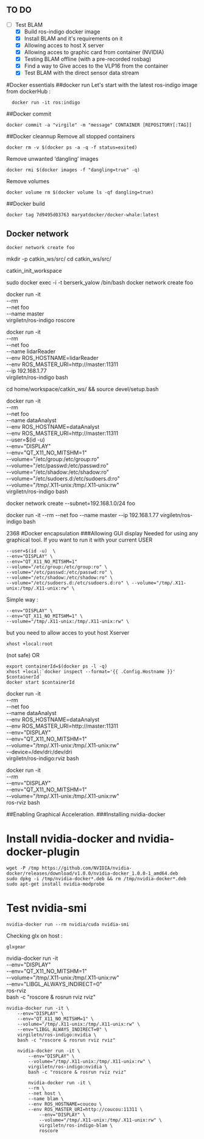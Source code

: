 ## TO DO

- [ ] Test BLAM
  - [x] Build ros-indigo docker image
  - [x] Install BLAM and it's requirements on it
  - [x] Allowing acces to host X server
  - [x] Allowing acces to graphic card from container (NVIDIA)
  - [x] Testing BLAM offline (with a pre-recorded rosbag)
  - [x] Find a way to Give acces to the VLP16 from the container
  - [x] Test BLAM with the direct sensor data stream

#Docker essentials
##docker run
Let's start with the latest ros-indigo image from dockerHub :
```
  docker run -it ros:indigo
```
##Docker commit
```
docker commit -a "virgile" -m "message" CONTAINER [REPOSITORY[:TAG]]
```
##Docker cleannup
Remove all stopped containers
```
docker rm -v $(docker ps -a -q -f status=exited)
```
Remove unwanted ‘dangling’ images
```
docker rmi $(docker images -f "dangling=true" -q)
```
Remove volumes
```
docker volume rm $(docker volume ls -qf dangling=true)
```
##Docker build
```
docker tag 7d9495d03763 maryatdocker/docker-whale:latest
```
## Docker network
```
docker network create foo
```
mkdir -p catkin_ws/src/
cd catkin_ws/src/

catkin_init_workspace

sudo docker exec -i -t berserk_yalow /bin/bash
docker network create foo

docker run -it \
--rm \
--net foo \
--name master \
virgiletn/ros-indigo roscore

docker run -it \
 --rm \
 --net foo \
 --name lidarReader \
 --env ROS_HOSTNAME=lidarReader \
 --env ROS_MASTER_URI=http://master:11311 \
 --ip 192.168.1.77 \
 virgiletn/ros-indigo bash

cd home/workspace/catkin_ws/ && source devel/setup.bash

docker run -it \
--rm \
--net foo \
--name dataAnalyst \
--env ROS_HOSTNAME=dataAnalyst \
--env ROS_MASTER_URI=http://master:11311 \
--user=$(id -u)  \
--env="DISPLAY" \
--env="QT_X11_NO_MITSHM=1" \
--volume="/etc/group:/etc/group:ro" \
--volume="/etc/passwd:/etc/passwd:ro" \
--volume="/etc/shadow:/etc/shadow:ro" \
--volume="/etc/sudoers.d:/etc/sudoers.d:ro" \
--volume="/tmp/.X11-unix:/tmp/.X11-unix:rw" \
virgiletn/ros-indigo bash

docker network create --subnet=192.168.1.0/24 foo

docker run -it --rm --net foo --name master --ip 192.168.1.77 virgiletn/ros-indigo bash

2368
#Docker encapsulation
###Allowing GUI display
Needed for using any graphical tool.
If you want to run it with your current USER
```
--user=$(id -u)  \
--env="DISPLAY" \
--env="QT_X11_NO_MITSHM=1"
--volume="/etc/group:/etc/group:ro" \
--volume="/etc/passwd:/etc/passwd:ro" \
--volume="/etc/shadow:/etc/shadow:ro" \
--volume="/etc/sudoers.d:/etc/sudoers.d:ro" \ --volume="/tmp/.X11-unix:/tmp/.X11-unix:rw" \
```
Simple way :
```
--env="DISPLAY" \
--env="QT_X11_NO_MITSHM=1" \
--volume="/tmp/.X11-unix:/tmp/.X11-unix:rw" \
```
but you need to allow acces to yout host Xserver
```
xhost +local:root
```
(not safe) OR
```
export containerId=$(docker ps -l -q)
xhost +local:`docker inspect --format='{{ .Config.Hostname }}' $containerId`
docker start $containerId
```

docker run -it \
--rm \
--net foo \
--name dataAnalyst \
--env ROS_HOSTNAME=dataAnalyst \
--env ROS_MASTER_URI=http://master:11311 \
--env="DISPLAY" \
--env="QT_X11_NO_MITSHM=1" \
--volume="/tmp/.X11-unix:/tmp/.X11-unix:rw" \
--device=/dev/dri:/dev/dri \
virgiletn/ros-indigo:rviz bash

docker run -it \
--rm \
--env="DISPLAY" \
--env="QT_X11_NO_MITSHM=1" \
--volume="/tmp/.X11-unix:/tmp/.X11-unix:rw" \
ros-rviz bash


##Enabling Graphical Acceleration.
###Installing nvidia-docker
# Install nvidia-docker and nvidia-docker-plugin
```
wget -P /tmp https://github.com/NVIDIA/nvidia-docker/releases/download/v1.0.0/nvidia-docker_1.0.0-1_amd64.deb
sudo dpkg -i /tmp/nvidia-docker*.deb && rm /tmp/nvidia-docker*.deb
sudo apt-get install nvidia-modprobe
```
# Test nvidia-smi
```
nvidia-docker run --rm nvidia/cuda nvidia-smi
```
Checking glx on host :
```
glxgear
```
nvidia-docker run -it \
    --env="DISPLAY" \
    --env="QT_X11_NO_MITSHM=1" \
    --volume="/tmp/.X11-unix:/tmp/.X11-unix:rw" \
    --env="LIBGL_ALWAYS_INDIRECT=0" \
    ros-rviz \
    bash -c "roscore & rosrun rviz rviz"

    nvidia-docker run -it \
        --env="DISPLAY" \
        --env="QT_X11_NO_MITSHM=1" \
        --volume="/tmp/.X11-unix:/tmp/.X11-unix:rw" \
        --env="LIBGL_ALWAYS_INDIRECT=0" \
        virgiletn/ros-indigo:nvidia \
        bash -c "roscore & rosrun rviz rviz"

        nvidia-docker run -it \
            --env="DISPLAY" \
            --volume="/tmp/.X11-unix:/tmp/.X11-unix:rw" \
            virgiletn/ros-indigo:nvidia \
            bash -c "roscore & rosrun rviz rviz"

            nvidia-docker run -it \
            --rm \
            --net host \
            --name blam \
            --env ROS_HOSTNAME=coucou \
            --env ROS_MASTER_URI=http://coucou:11311 \
                --env="DISPLAY" \
                --volume="/tmp/.X11-unix:/tmp/.X11-unix:rw" \
                virgiletn/ros-indigo-blam \
                roscore
